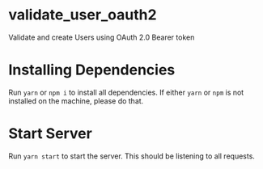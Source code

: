 # validate_user_oauth2
Validate and create Users using OAuth 2.0 Bearer token

# Installing Dependencies
Run `yarn` or `npm i` to install all dependencies.
If either `yarn` or `npm` is not installed on the machine, please do that.

# Start Server
Run `yarn start` to start the server. This should be listening to all requests.

